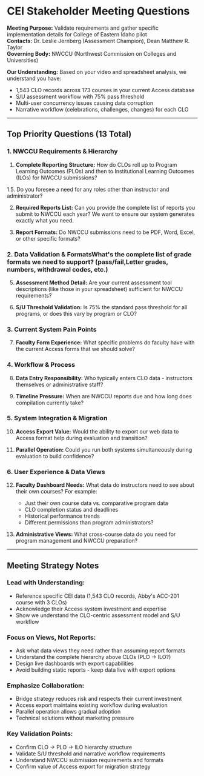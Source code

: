 # CEI Stakeholder Meeting Questions

**Meeting Purpose:** Validate requirements and gather specific implementation details for College of Eastern Idaho pilot  
**Contacts:** Dr. Leslie Jernberg (Assessment Champion), Dean Matthew R. Taylor  
**Governing Body:** NWCCU (Northwest Commission on Colleges and Universities)

**Our Understanding:** Based on your video and spreadsheet analysis, we understand you have:
- 1,543 CLO records across 173 courses in your current Access database
- S/U assessment workflow with 75% pass threshold
- Multi-user concurrency issues causing data corruption
- Narrative workflow (celebrations, challenges, changes) for each CLO

---

## Top Priority Questions (13 Total)

### **1. NWCCU Requirements & Hierarchy**
1. **Complete Reporting Structure:** How do CLOs roll up to Program Learning Outcomes (PLOs) and then to Institutional Learning Outcomes (ILOs) for NWCCU submissions?

1.5. Do you foresee a need for any roles other than instructor and administrator?


2. **Required Reports List:** Can you provide the complete list of reports you submit to NWCCU each year? We want to ensure our system generates exactly what you need.

3. **Report Formats:** Do NWCCU submissions need to be PDF, Word, Excel, or other specific formats?

### **2. Data Validation & Formats**What's the complete list of grade formats we need to support? (pass/fail,Letter grades, numbers, withdrawal codes, etc.)

5. **Assessment Method Detail:** Are your current assessment tool descriptions (like those in your spreadsheet) sufficient for NWCCU requirements?

6. **S/U Threshold Validation:** Is 75% the standard pass threshold for all programs, or does this vary by program or CLO?

### **3. Current System Pain Points**
7. **Faculty Form Experience:** What specific problems do faculty have with the current Access forms that we should solve?

### **4. Workflow & Process**
8. **Data Entry Responsibility:** Who typically enters CLO data - instructors themselves or administrative staff?

9. **Timeline Pressure:** When are NWCCU reports due and how long does compilation currently take?

### **5. System Integration & Migration**
10. **Access Export Value:** Would the ability to export our web data to Access format help during evaluation and transition?

11. **Parallel Operation:** Could you run both systems simultaneously during evaluation to build confidence?

### **6. User Experience & Data Views**
12. **Faculty Dashboard Needs:** What data do instructors need to see about their own courses? For example:
    - Just their own course data vs. comparative program data
    - CLO completion status and deadlines
    - Historical performance trends
    - Different permissions than program administrators?

13. **Administrative Views:** What cross-course data do you need for program management and NWCCU preparation?



---

## Meeting Strategy Notes

### **Lead with Understanding:**
- Reference specific CEI data (1,543 CLO records, Abby's ACC-201 course with 3 CLOs)
- Acknowledge their Access system investment and expertise
- Show we understand the CLO-centric assessment model and S/U workflow

### **Focus on Views, Not Reports:**
- Ask what data views they need rather than assuming report formats
- Understand the complete hierarchy above CLOs (PLO → ILO?)
- Design live dashboards with export capabilities
- Avoid building static reports - keep data live with export options

### **Emphasize Collaboration:**
- Bridge strategy reduces risk and respects their current investment
- Access export maintains existing workflow during evaluation
- Parallel operation allows gradual adoption
- Technical solutions without marketing pressure

### **Key Validation Points:**
- Confirm CLO → PLO → ILO hierarchy structure
- Validate S/U threshold and narrative workflow requirements  
- Understand NWCCU submission requirements and formats
- Confirm value of Access export for migration strategy
